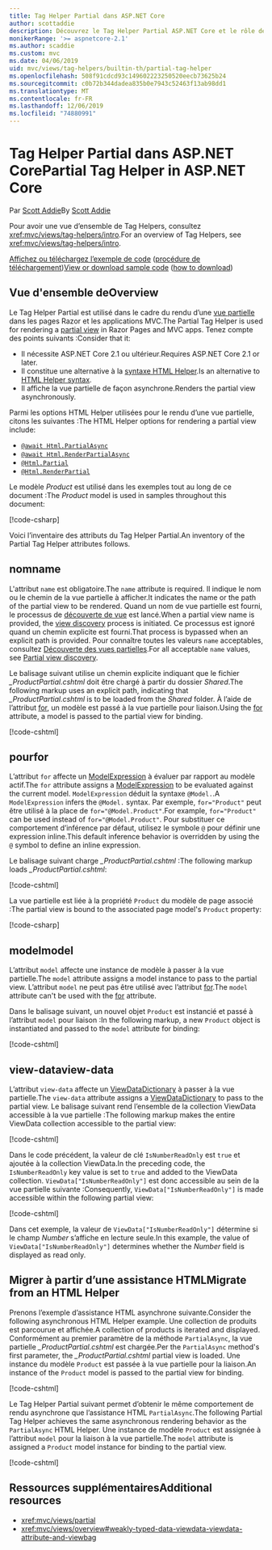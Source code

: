 ```yaml
---
title: Tag Helper Partial dans ASP.NET Core
author: scottaddie
description: Découvrez le Tag Helper Partial ASP.NET Core et le rôle de ses attributs dans le rendu d’une vue partielle.
monikerRange: '>= aspnetcore-2.1'
ms.author: scaddie
ms.custom: mvc
ms.date: 04/06/2019
uid: mvc/views/tag-helpers/builtin-th/partial-tag-helper
ms.openlocfilehash: 508f91cdcd93c149602223250520eecb73625b24
ms.sourcegitcommit: c0b72b344dadea835b0e7943c52463f13ab98dd1
ms.translationtype: MT
ms.contentlocale: fr-FR
ms.lasthandoff: 12/06/2019
ms.locfileid: "74880991"
---
```

# <a name="partial-tag-helper-in-aspnet-core"></a><span data-ttu-id="d56cd-103">Tag Helper Partial dans ASP.NET Core</span><span class="sxs-lookup"><span data-stu-id="d56cd-103">Partial Tag Helper in ASP.NET Core</span></span>

<span data-ttu-id="d56cd-104">Par [Scott Addie](https://github.com/scottaddie)</span><span class="sxs-lookup"><span data-stu-id="d56cd-104">By [Scott Addie](https://github.com/scottaddie)</span></span>

<span data-ttu-id="d56cd-105">Pour avoir une vue d’ensemble de Tag Helpers, consultez <xref:mvc/views/tag-helpers/intro>.</span><span class="sxs-lookup"><span data-stu-id="d56cd-105">For an overview of Tag Helpers, see <xref:mvc/views/tag-helpers/intro>.</span></span>

<span data-ttu-id="d56cd-106">[Affichez ou téléchargez l’exemple de code](https://github.com/aspnet/AspNetCore.Docs/tree/master/aspnetcore/mvc/views/tag-helpers/built-in/samples) ([procédure de téléchargement](xref:index#how-to-download-a-sample))</span><span class="sxs-lookup"><span data-stu-id="d56cd-106">[View or download sample code](https://github.com/aspnet/AspNetCore.Docs/tree/master/aspnetcore/mvc/views/tag-helpers/built-in/samples) ([how to download](xref:index#how-to-download-a-sample))</span></span>

## <a name="overview"></a><span data-ttu-id="d56cd-107">Vue d'ensemble de</span><span class="sxs-lookup"><span data-stu-id="d56cd-107">Overview</span></span>

<span data-ttu-id="d56cd-108">Le Tag Helper Partial est utilisé dans le cadre du rendu d’une [vue partielle](xref:mvc/views/partial) dans les pages Razor et les applications MVC.</span><span class="sxs-lookup"><span data-stu-id="d56cd-108">The Partial Tag Helper is used for rendering a [partial view](xref:mvc/views/partial) in Razor Pages and MVC apps.</span></span> <span data-ttu-id="d56cd-109">Tenez compte des points suivants :</span><span class="sxs-lookup"><span data-stu-id="d56cd-109">Consider that it:</span></span>

* <span data-ttu-id="d56cd-110">Il nécessite ASP.NET Core 2.1 ou ultérieur.</span><span class="sxs-lookup"><span data-stu-id="d56cd-110">Requires ASP.NET Core 2.1 or later.</span></span>
* <span data-ttu-id="d56cd-111">Il constitue une alternative à la [syntaxe HTML Helper](xref:mvc/views/partial#reference-a-partial-view).</span><span class="sxs-lookup"><span data-stu-id="d56cd-111">Is an alternative to [HTML Helper syntax](xref:mvc/views/partial#reference-a-partial-view).</span></span>
* <span data-ttu-id="d56cd-112">Il affiche la vue partielle de façon asynchrone.</span><span class="sxs-lookup"><span data-stu-id="d56cd-112">Renders the partial view asynchronously.</span></span>

<span data-ttu-id="d56cd-113">Parmi les options HTML Helper utilisées pour le rendu d’une vue partielle, citons les suivantes :</span><span class="sxs-lookup"><span data-stu-id="d56cd-113">The HTML Helper options for rendering a partial view include:</span></span>

* [`@await Html.PartialAsync`](/dotnet/api/microsoft.aspnetcore.mvc.rendering.htmlhelperpartialextensions.partialasync)
* [`@await Html.RenderPartialAsync`](/dotnet/api/microsoft.aspnetcore.mvc.rendering.htmlhelperpartialextensions.renderpartialasync)
* [`@Html.Partial`](/dotnet/api/microsoft.aspnetcore.mvc.rendering.htmlhelperpartialextensions.partial)
* [`@Html.RenderPartial`](/dotnet/api/microsoft.aspnetcore.mvc.rendering.htmlhelperpartialextensions.renderpartial)

<span data-ttu-id="d56cd-114">Le modèle *Product* est utilisé dans les exemples tout au long de ce document :</span><span class="sxs-lookup"><span data-stu-id="d56cd-114">The *Product* model is used in samples throughout this document:</span></span>

[!code-csharp[](samples/TagHelpersBuiltIn/Models/Product.cs)]

<span data-ttu-id="d56cd-115">Voici l’inventaire des attributs du Tag Helper Partial.</span><span class="sxs-lookup"><span data-stu-id="d56cd-115">An inventory of the Partial Tag Helper attributes follows.</span></span>

## <a name="name"></a><span data-ttu-id="d56cd-116">nom</span><span class="sxs-lookup"><span data-stu-id="d56cd-116">name</span></span>

<span data-ttu-id="d56cd-117">L'attribut `name` est obligatoire.</span><span class="sxs-lookup"><span data-stu-id="d56cd-117">The `name` attribute is required.</span></span> <span data-ttu-id="d56cd-118">Il indique le nom ou le chemin de la vue partielle à afficher.</span><span class="sxs-lookup"><span data-stu-id="d56cd-118">It indicates the name or the path of the partial view to be rendered.</span></span> <span data-ttu-id="d56cd-119">Quand un nom de vue partielle est fourni, le processus de [découverte de vue](xref:mvc/views/overview#view-discovery) est lancé.</span><span class="sxs-lookup"><span data-stu-id="d56cd-119">When a partial view name is provided, the [view discovery](xref:mvc/views/overview#view-discovery) process is initiated.</span></span> <span data-ttu-id="d56cd-120">Ce processus est ignoré quand un chemin explicite est fourni.</span><span class="sxs-lookup"><span data-stu-id="d56cd-120">That process is bypassed when an explicit path is provided.</span></span> <span data-ttu-id="d56cd-121">Pour connaître toutes les valeurs `name` acceptables, consultez [Découverte des vues partielles](xref:mvc/views/partial#partial-view-discovery).</span><span class="sxs-lookup"><span data-stu-id="d56cd-121">For all acceptable `name` values, see [Partial view discovery](xref:mvc/views/partial#partial-view-discovery).</span></span>

<span data-ttu-id="d56cd-122">Le balisage suivant utilise un chemin explicite indiquant que le fichier *_ProductPartial.cshtml* doit être chargé à partir du dossier *Shared*.</span><span class="sxs-lookup"><span data-stu-id="d56cd-122">The following markup uses an explicit path, indicating that *_ProductPartial.cshtml* is to be loaded from the *Shared* folder.</span></span> <span data-ttu-id="d56cd-123">À l’aide de l’attribut [for](#for), un modèle est passé à la vue partielle pour liaison.</span><span class="sxs-lookup"><span data-stu-id="d56cd-123">Using the [for](#for) attribute, a model is passed to the partial view for binding.</span></span>

[!code-cshtml[](samples/TagHelpersBuiltIn/Pages/Product.cshtml?name=snippet_Name)]

## <a name="for"></a><span data-ttu-id="d56cd-124">pour</span><span class="sxs-lookup"><span data-stu-id="d56cd-124">for</span></span>

<span data-ttu-id="d56cd-125">L’attribut `for` affecte un [ModelExpression](/dotnet/api/microsoft.aspnetcore.mvc.viewfeatures.modelexpression) à évaluer par rapport au modèle actif.</span><span class="sxs-lookup"><span data-stu-id="d56cd-125">The `for` attribute assigns a [ModelExpression](/dotnet/api/microsoft.aspnetcore.mvc.viewfeatures.modelexpression) to be evaluated against the current model.</span></span> <span data-ttu-id="d56cd-126">`ModelExpression` déduit la syntaxe `@Model.`.</span><span class="sxs-lookup"><span data-stu-id="d56cd-126">A `ModelExpression` infers the `@Model.` syntax.</span></span> <span data-ttu-id="d56cd-127">Par exemple, `for="Product"` peut être utilisé à la place de `for="@Model.Product"`.</span><span class="sxs-lookup"><span data-stu-id="d56cd-127">For example, `for="Product"` can be used instead of `for="@Model.Product"`.</span></span> <span data-ttu-id="d56cd-128">Pour substituer ce comportement d’inférence par défaut, utilisez le symbole `@` pour définir une expression inline.</span><span class="sxs-lookup"><span data-stu-id="d56cd-128">This default inference behavior is overridden by using the `@` symbol to define an inline expression.</span></span>

<span data-ttu-id="d56cd-129">Le balisage suivant charge *_ProductPartial.cshtml* :</span><span class="sxs-lookup"><span data-stu-id="d56cd-129">The following markup loads *_ProductPartial.cshtml*:</span></span>

[!code-cshtml[](samples/TagHelpersBuiltIn/Pages/Product.cshtml?name=snippet_For)]

<span data-ttu-id="d56cd-130">La vue partielle est liée à la propriété `Product` du modèle de page associé :</span><span class="sxs-lookup"><span data-stu-id="d56cd-130">The partial view is bound to the associated page model's `Product` property:</span></span>

[!code-csharp[](samples/TagHelpersBuiltIn/Pages/Product.cshtml.cs?highlight=8)]

## <a name="model"></a><span data-ttu-id="d56cd-131">model</span><span class="sxs-lookup"><span data-stu-id="d56cd-131">model</span></span>

<span data-ttu-id="d56cd-132">L’attribut `model` affecte une instance de modèle à passer à la vue partielle.</span><span class="sxs-lookup"><span data-stu-id="d56cd-132">The `model` attribute assigns a model instance to pass to the partial view.</span></span> <span data-ttu-id="d56cd-133">L’attribut `model` ne peut pas être utilisé avec l’attribut [for](#for).</span><span class="sxs-lookup"><span data-stu-id="d56cd-133">The `model` attribute can't be used with the [for](#for) attribute.</span></span>

<span data-ttu-id="d56cd-134">Dans le balisage suivant, un nouvel objet `Product` est instancié et passé à l’attribut `model` pour liaison :</span><span class="sxs-lookup"><span data-stu-id="d56cd-134">In the following markup, a new `Product` object is instantiated and passed to the `model` attribute for binding:</span></span>

[!code-cshtml[](samples/TagHelpersBuiltIn/Pages/Product.cshtml?name=snippet_Model)]

## <a name="view-data"></a><span data-ttu-id="d56cd-135">view-data</span><span class="sxs-lookup"><span data-stu-id="d56cd-135">view-data</span></span>

<span data-ttu-id="d56cd-136">L’attribut `view-data` affecte un [ViewDataDictionary](/dotnet/api/microsoft.aspnetcore.mvc.viewfeatures.viewdatadictionary) à passer à la vue partielle.</span><span class="sxs-lookup"><span data-stu-id="d56cd-136">The `view-data` attribute assigns a [ViewDataDictionary](/dotnet/api/microsoft.aspnetcore.mvc.viewfeatures.viewdatadictionary) to pass to the partial view.</span></span> <span data-ttu-id="d56cd-137">Le balisage suivant rend l’ensemble de la collection ViewData accessible à la vue partielle :</span><span class="sxs-lookup"><span data-stu-id="d56cd-137">The following markup makes the entire ViewData collection accessible to the partial view:</span></span>

[!code-cshtml[](samples/TagHelpersBuiltIn/Pages/Product.cshtml?name=snippet_ViewData&highlight=5-)]

<span data-ttu-id="d56cd-138">Dans le code précédent, la valeur de clé `IsNumberReadOnly` est `true` et ajoutée à la collection ViewData.</span><span class="sxs-lookup"><span data-stu-id="d56cd-138">In the preceding code, the `IsNumberReadOnly` key value is set to `true` and added to the ViewData collection.</span></span> <span data-ttu-id="d56cd-139">`ViewData["IsNumberReadOnly"]` est donc accessible au sein de la vue partielle suivante :</span><span class="sxs-lookup"><span data-stu-id="d56cd-139">Consequently, `ViewData["IsNumberReadOnly"]` is made accessible within the following partial view:</span></span>

[!code-cshtml[](samples/TagHelpersBuiltIn/Pages/Shared/_ProductViewDataPartial.cshtml?highlight=5)]

<span data-ttu-id="d56cd-140">Dans cet exemple, la valeur de `ViewData["IsNumberReadOnly"]` détermine si le champ *Number* s’affiche en lecture seule.</span><span class="sxs-lookup"><span data-stu-id="d56cd-140">In this example, the value of `ViewData["IsNumberReadOnly"]` determines whether the *Number* field is displayed as read only.</span></span>

## <a name="migrate-from-an-html-helper"></a><span data-ttu-id="d56cd-141">Migrer à partir d’une assistance HTML</span><span class="sxs-lookup"><span data-stu-id="d56cd-141">Migrate from an HTML Helper</span></span>

<span data-ttu-id="d56cd-142">Prenons l’exemple d’assistance HTML asynchrone suivante.</span><span class="sxs-lookup"><span data-stu-id="d56cd-142">Consider the following asynchronous HTML Helper example.</span></span> <span data-ttu-id="d56cd-143">Une collection de produits est parcourue et affichée.</span><span class="sxs-lookup"><span data-stu-id="d56cd-143">A collection of products is iterated and displayed.</span></span> <span data-ttu-id="d56cd-144">Conformément au premier paramètre de la méthode `PartialAsync`, la vue partielle *_ProductPartial.cshtml* est chargée.</span><span class="sxs-lookup"><span data-stu-id="d56cd-144">Per the `PartialAsync` method's first parameter, the *_ProductPartial.cshtml* partial view is loaded.</span></span> <span data-ttu-id="d56cd-145">Une instance du modèle `Product` est passée à la vue partielle pour la liaison.</span><span class="sxs-lookup"><span data-stu-id="d56cd-145">An instance of the `Product` model is passed to the partial view for binding.</span></span>

[!code-cshtml[](samples/TagHelpersBuiltIn/Pages/Products.cshtml?name=snippet_HtmlHelper&highlight=3)]

<span data-ttu-id="d56cd-146">Le Tag Helper Partial suivant permet d’obtenir le même comportement de rendu asynchrone que l’assistance HTML `PartialAsync`.</span><span class="sxs-lookup"><span data-stu-id="d56cd-146">The following Partial Tag Helper achieves the same asynchronous rendering behavior as the `PartialAsync` HTML Helper.</span></span> <span data-ttu-id="d56cd-147">Une instance de modèle `Product` est assignée à l’attribut `model` pour la liaison à la vue partielle.</span><span class="sxs-lookup"><span data-stu-id="d56cd-147">The `model` attribute is assigned a `Product` model instance for binding to the partial view.</span></span>

[!code-cshtml[](samples/TagHelpersBuiltIn/Pages/Products.cshtml?name=snippet_TagHelper&highlight=3)]

## <a name="additional-resources"></a><span data-ttu-id="d56cd-148">Ressources supplémentaires</span><span class="sxs-lookup"><span data-stu-id="d56cd-148">Additional resources</span></span>

* <xref:mvc/views/partial>
* <xref:mvc/views/overview#weakly-typed-data-viewdata-viewdata-attribute-and-viewbag>
